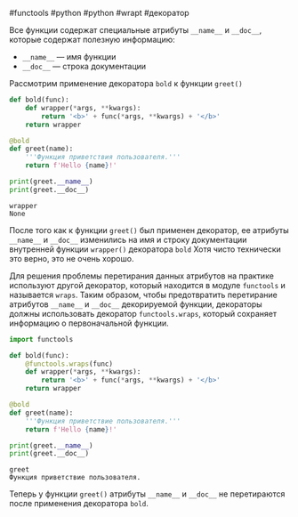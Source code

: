 #functools #python #python #wrapt #декоратор


Все функции содержат специальные атрибуты `__name__` и `__doc__`, которые содержат полезную информацию:
- `__name__` — имя функции
- `__doc__` — строка документации

Рассмотрим применение декоратора `bold` к функции `greet()`
```python
def bold(func):
    def wrapper(*args, **kwargs):
        return '<b>' + func(*args, **kwargs) + '</b>'
    return wrapper

@bold
def greet(name):
    '''Функция приветствия пользователя.'''
    return f'Hello {name}!'

print(greet.__name__)
print(greet.__doc__)
```
```
wrapper
None
```
После того как к функции `greet()` был применен декоратор, ее атрибуты `__name__` и `__doc__` изменились на имя и строку документации внутренней функции `wrapper()` декоратора `bold` Хотя чисто технически это верно, это не очень хорошо.

Для решения проблемы перетирания данных атрибутов на практике используют другой декоратор, который находится в модуле `functools` и называется `wraps`. Таким образом, чтобы предотвратить перетирание атрибутов `__name__` и `__doc__` декорируемой функции, декораторы должны использовать декоратор `functools.wraps`, который сохраняет информацию о первоначальной функции.

```python
import functools

def bold(func):
    @functools.wraps(func)
    def wrapper(*args, **kwargs):
        return '<b>' + func(*args, **kwargs) + '</b>'
    return wrapper

@bold
def greet(name):
    '''Функция приветствие пользователя.'''
    return f'Hello {name}!'

print(greet.__name__)
print(greet.__doc__)
```

```no-highlight
greet
Функция приветствие пользователя.
```
Теперь у функции `greet()` атрибуты `__name__` и `__doc__` не перетираются после применения декоратора `bold`.